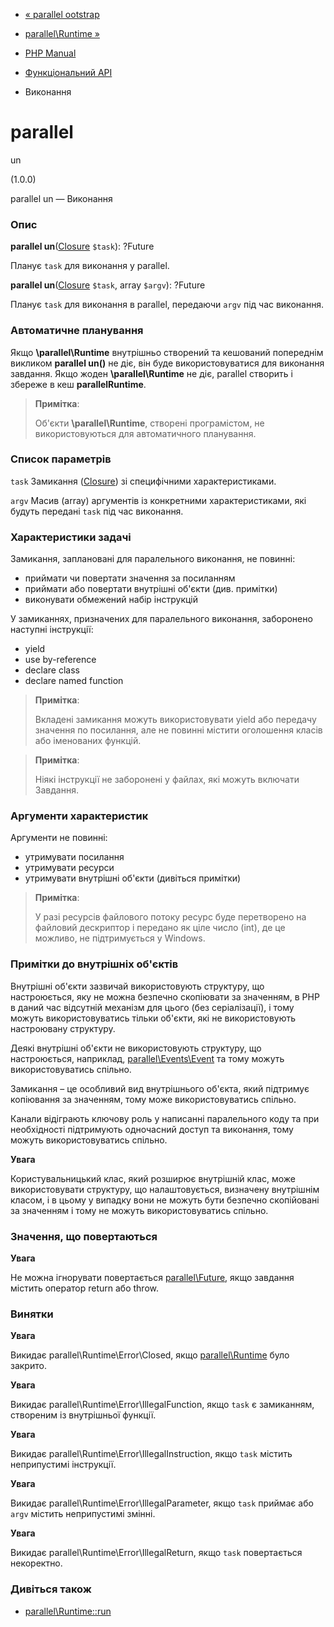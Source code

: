 - [« parallel ootstrap](parallel.bootstrap.md)
- [parallel\Runtime »](class.parallel-runtime.md)

- [PHP Manual](index.md)
- [Функціональний API](functional.parallel.md)
- Виконання

# parallelun

(1.0.0)

parallelun — Виконання

### Опис

**parallelun**([Closure](class.closure.md) `$task`): ?Future

Планує `task` для виконання у parallel.

**parallelun**([Closure](class.closure.md) `$task`, array `$argv`):
?Future

Планує `task` для виконання в parallel, передаючи `argv` під час
виконання.

### Автоматичне планування

Якщо **\parallel\Runtime** внутрішньо створений та кешований попереднім
викликом **parallelun()** не діє, він буде використовуватися для
виконання завдання. Якщо жоден **\parallel\Runtime** не діє,
parallel створить і збереже в кеш **parallelRuntime**.

> **Примітка**:
>
> Об'єкти **\parallel\Runtime**, створені програмістом, не
> використовуються для автоматичного планування.

### Список параметрів

`task`
Замикання ([Closure](class.closure.md)) зі специфічними
характеристиками.

`argv`
Масив (array) аргументів із конкретними характеристиками, які будуть
передані `task` під час виконання.

### Характеристики задачі

Замикання, заплановані для паралельного виконання, не повинні:

- приймати чи повертати значення за посиланням
- приймати або повертати внутрішні об'єкти (див. примітки)
- виконувати обмежений набір інструкцій

У замиканнях, призначених для паралельного виконання, заборонено
наступні інструкції:

- yield
- use by-reference
- declare class
- declare named function

> **Примітка**:
>
> Вкладені замикання можуть використовувати yield або передачу значення по
> посилання, але не повинні містити оголошення класів або іменованих
> функцій.

> **Примітка**:
>
> Ніякі інструкції не заборонені у файлах, які можуть включати
> Завдання.

### Аргументи характеристик

Аргументи не повинні:

- утримувати посилання
- утримувати ресурси
- утримувати внутрішні об'єкти (дивіться примітки)

> **Примітка**:
>
> У разі ресурсів файлового потоку ресурс буде перетворено на
> файловий дескриптор і передано як ціле число (int), де це можливо,
> не підтримується у Windows.

### Примітки до внутрішніх об'єктів

Внутрішні об'єкти зазвичай використовують структуру, що настроюється, яку
не можна безпечно скопіювати за значенням, в PHP в даний час
відсутній механізм для цього (без серіалізації), і тому можуть
використовуватись тільки об'єкти, які не використовують настроювану
структуру.

Деякі внутрішні об'єкти не використовують структуру, що настроюється,
наприклад, [parallel\Events\Event](class.parallel-events-event.md) та
тому можуть використовуватись спільно.

Замикання – це особливий вид внутрішнього об'єкта, який підтримує
копіювання за значенням, тому може використовуватись спільно.

Канали відіграють ключову роль у написанні паралельного коду та при
необхідності підтримують одночасний доступ та виконання, тому
можуть використовуватись спільно.

**Увага**

Користувальницький клас, який розширює внутрішній клас, може використовувати
структуру, що налаштовується, визначену внутрішнім класом, і в цьому
у випадку вони не можуть бути безпечно скопійовані за значенням і тому не
можуть використовуватись спільно.

### Значення, що повертаються

**Увага**

Не можна ігнорувати повертається
[parallel\Future](class.parallel-future.md), якщо завдання містить
оператор return або throw.

### Винятки

**Увага**

Викидає parallel\Runtime\Error\Closed, якщо
[parallel\Runtime](class.parallel-runtime.md) було закрито.

**Увага**

Викидає parallel\Runtime\Error\IllegalFunction, якщо `task` є
замиканням, створеним із внутрішньої функції.

**Увага**

Викидає parallel\Runtime\Error\IllegalInstruction, якщо `task`
містить неприпустимі інструкції.

**Увага**

Викидає parallel\Runtime\Error\IllegalParameter, якщо `task`
приймає або `argv` містить неприпустимі змінні.

**Увага**

Викидає parallel\Runtime\Error\IllegalReturn, якщо `task`
повертається некоректно.

### Дивіться також

- [parallel\Runtime::run](parallel-runtime.run.md)
